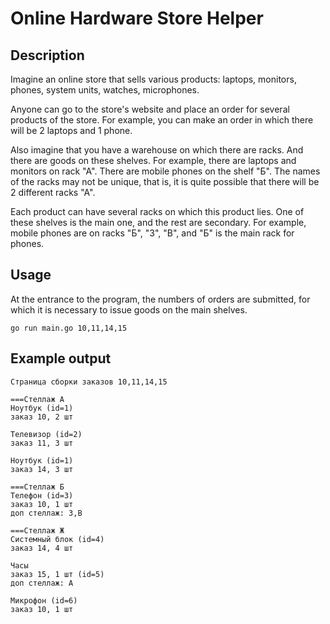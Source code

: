 # Online Hardware Store Helper

## Description

Imagine an online store that sells various products: laptops, monitors, phones, system units, watches, microphones.

Anyone can go to the store's website and place an order for several products of the store. For example, you can make an order in which there will be 2 laptops and 1 phone.

Also imagine that you have a warehouse on which there are racks. And there are goods on these shelves. For example, there are laptops and monitors on rack "A". There are mobile phones on the shelf "Б". The names of the racks may not be unique, that is, it is quite possible that there will be 2 different racks "A".

Each product can have several racks on which this product lies. One of these shelves is the main one, and the rest are secondary. For example, mobile phones are on racks "Б", "З", "В", and "Б" is the main rack for phones.

## Usage
At the entrance to the program, the numbers of orders are submitted, for which it is necessary to issue goods on the main shelves.
```shell
go run main.go 10,11,14,15
```

## Example output
```
Страница сборки заказов 10,11,14,15

===Стеллаж А
Ноутбук (id=1)
заказ 10, 2 шт

Телевизор (id=2)
заказ 11, 3 шт

Ноутбук (id=1)
заказ 14, 3 шт

===Стеллаж Б
Телефон (id=3)
заказ 10, 1 шт
доп стеллаж: З,В

===Стеллаж Ж
Системный блок (id=4)
заказ 14, 4 шт

Часы
заказ 15, 1 шт (id=5)
доп стеллаж: А

Микрофон (id=6)
заказ 10, 1 шт
```
